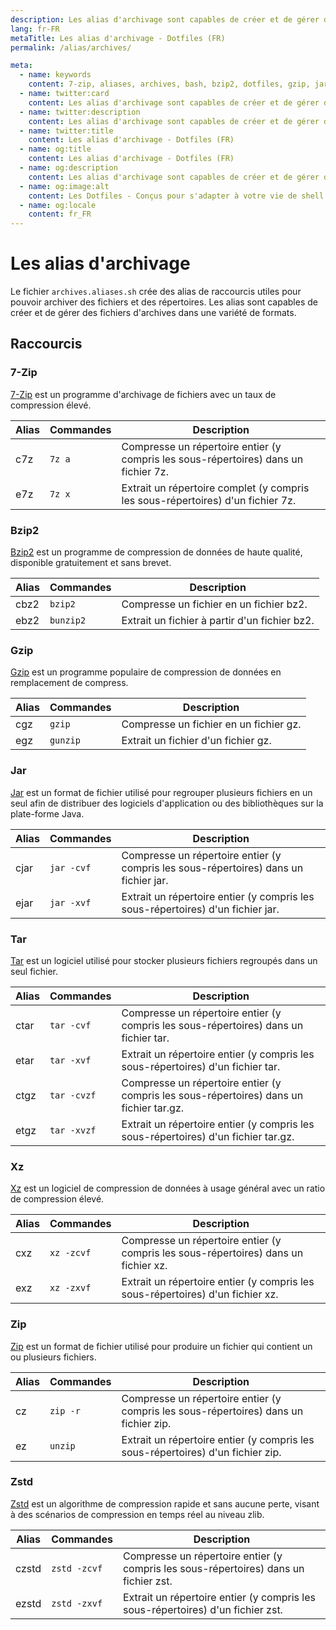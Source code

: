 ```yaml
---
description: Les alias d'archivage sont capables de créer et de gérer des fichiers d'archives dans une variété de formats.
lang: fr-FR
metaTitle: Les alias d'archivage - Dotfiles (FR)
permalink: /alias/archives/

meta:
  - name: keywords
    content: 7-zip, aliases, archives, bash, bzip2, dotfiles, gzip, jar, linux, macos, shell, tar, unzip, windows, xz, zip, zstd
  - name: twitter:card
    content: Les alias d'archivage sont capables de créer et de gérer des fichiers d'archives dans une variété de formats.
  - name: twitter:description
    content: Les alias d'archivage sont capables de créer et de gérer des fichiers d'archives dans une variété de formats.
  - name: twitter:title
    content: Les alias d'archivage - Dotfiles (FR)
  - name: og:title
    content: Les alias d'archivage - Dotfiles (FR)
  - name: og:description
    content: Les alias d'archivage sont capables de créer et de gérer des fichiers d'archives dans une variété de formats.
  - name: og:image:alt
    content: Les Dotfiles - Conçus pour s'adapter à votre vie de shell
  - name: og:locale
    content: fr_FR
---
```


# Les alias d'archivage

Le fichier `archives.aliases.sh` crée des alias de raccourcis utiles pour
pouvoir archiver des fichiers et des répertoires. Les alias sont capables de
créer et de gérer des fichiers d'archives dans une variété de formats.

## Raccourcis

### 7-Zip

[7-Zip](http://www.7-zip.org/) est un programme d'archivage de fichiers avec un
taux de compression élevé.

| Alias | Commandes | Description |
| ----- | ----- | ----- |
| c7z |`7z a` | Compresse un répertoire entier (y compris les sous-répertoires) dans un fichier 7z. |
| e7z |`7z x` | Extrait un répertoire complet (y compris les sous-répertoires) d'un fichier 7z. |

### Bzip2

[Bzip2](http://www.bzip.org/) est un programme de compression de données de
haute qualité, disponible gratuitement et sans brevet.

| Alias | Commandes | Description |
| ----- | ----- | ----- |
| cbz2 |`bzip2` | Compresse un fichier en un fichier bz2. |
| ebz2 |`bunzip2` | Extrait un fichier à partir d'un fichier bz2. |

### Gzip

[Gzip](https://www.gnu.org/software/gzip/) est un programme populaire de
compression de données en remplacement de compress.

| Alias | Commandes | Description |
| ----- | ----- | ----- |
| cgz |`gzip` | Compresse un fichier en un fichier gz. |
| egz |`gunzip` | Extrait un fichier d'un fichier gz. |

### Jar

[Jar](https://docs.oracle.com/javase/tutorial/deployment/jar/) est un format de
fichier utilisé pour regrouper plusieurs fichiers en un seul afin de distribuer
des logiciels d'application ou des bibliothèques sur la plate-forme Java.

| Alias | Commandes | Description |
| ----- | ----- | ----- |
| cjar |`jar -cvf` | Compresse un répertoire entier (y compris les sous-répertoires) dans un fichier jar. |
| ejar |`jar -xvf` | Extrait un répertoire entier (y compris les sous-répertoires) d'un fichier jar. |

### Tar

[Tar](https://www.gnu.org/software/tar/) est un logiciel utilisé pour stocker
plusieurs fichiers regroupés dans un seul fichier.

| Alias | Commandes | Description |
| ----- | ----- | ----- |
| ctar |`tar -cvf` | Compresse un répertoire entier (y compris les sous-répertoires) dans un fichier tar. |
| etar |`tar -xvf` | Extrait un répertoire entier (y compris les sous-répertoires) d'un fichier tar. |
| ctgz |`tar -cvzf` | Compresse un répertoire entier (y compris les sous-répertoires) dans un fichier tar.gz. |
| etgz |`tar -xvzf` | Extrait un répertoire entier (y compris les sous-répertoires) d'un fichier tar.gz. |

### Xz

[Xz](https://tukaani.org/xz/) est un logiciel de compression de données à usage
général avec un ratio de compression élevé.

| Alias | Commandes | Description |
| ----- | ----- | ----- |
| cxz |`xz -zcvf` | Compresse un répertoire entier (y compris les sous-répertoires) dans un fichier xz. |
| exz |`xz -zxvf` | Extrait un répertoire entier (y compris les sous-répertoires) d'un fichier xz. |

### Zip

[Zip](https://en.wikipedia.org/wiki/Zip_(file_format)) est un format de fichier
utilisé pour produire un fichier qui contient un ou plusieurs fichiers.

| Alias | Commandes | Description |
| ----- | ----- | ----- |
| cz |`zip -r` | Compresse un répertoire entier (y compris les sous-répertoires) dans un fichier zip. |
| ez |`unzip`  | Extrait un répertoire entier (y compris les sous-répertoires) d'un fichier zip. |

### Zstd

[Zstd](https://facebook.github.io/zstd/) est un algorithme de compression rapide
et sans aucune perte, visant à des scénarios de compression en temps réel au
niveau zlib.

| Alias | Commandes | Description |
| ----- | ----- | ----- |
| czstd |`zstd -zcvf` | Compresse un répertoire entier (y compris les sous-répertoires) dans un fichier zst. |
| ezstd |`zstd -zxvf` | Extrait un répertoire entier (y compris les sous-répertoires) d'un fichier zst. |
